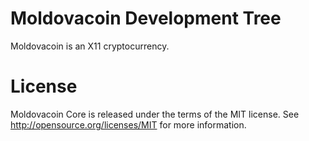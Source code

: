 Moldovacoin Development Tree
===========================
Moldovacoin is an X11 cryptocurrency.


License
===========================
Moldovacoin Core is released under the terms of the MIT license. See http://opensource.org/licenses/MIT for more information.